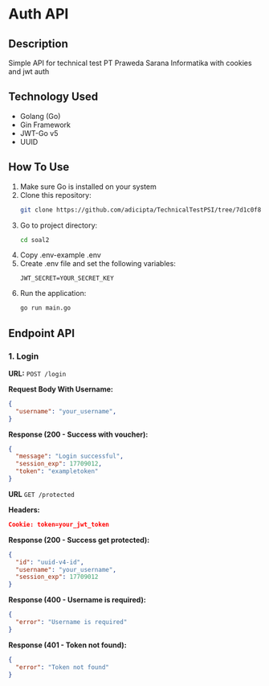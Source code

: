 # Auth API

## Description
Simple API for technical test PT Praweda Sarana Informatika with cookies and jwt auth

## Technology Used
- Golang (Go)
- Gin Framework
- JWT-Go v5
- UUID

## How To Use
1. Make sure Go is installed on your system
2. Clone this repository:
   ```sh
   git clone https://github.com/adicipta/TechnicalTestPSI/tree/7d1c0f880b8b8d4ef8a317d2e5196fb7771ede36/soal2
   ```
3. Go to project directory:
   ```sh
   cd soal2
   ```
4. Copy .env-example .env
5. Create .env file and set the following variables:
   ```
   JWT_SECRET=YOUR_SECRET_KEY
   ```
6. Run the application:
   ```sh
   go run main.go
   ```

## Endpoint API
### 1. Login
**URL:** `POST /login`

**Request Body With Username:**
```json
{
  "username": "your_username",
}
```

**Response (200 - Success with voucher):**
```json
{
  "message": "Login successful",
  "session_exp": 17709012,
  "token": "exampletoken"
}
```

**URL** `GET /protected`

**Headers:**
```json
Cookie: token=your_jwt_token
```

**Response (200 - Success get protected):**
```json
{
  "id": "uuid-v4-id",
  "username": "your_username",
  "session_exp": 17709012
}
```

**Response (400 - Username is required):**
```json
{
  "error": "Username is required"
}
```

**Response (401 - Token not found):**
```json
{
  "error": "Token not found"
}
```